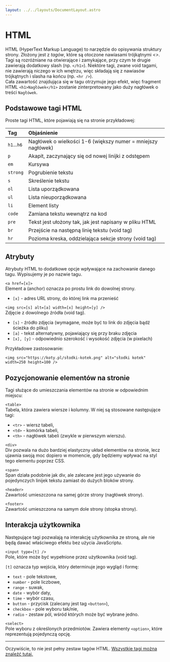 ```yaml
---
layout: ../../layouts/DocumentLayout.astro
---
```


# HTML

HTML (HyperText Markup Language) to narzędzie do opisywania struktury strony. Złożony jest z *tagów*, które są otoczone nawiasami trójkątnymi *<>*.  
Tagi są rozróżniane na otwierające i zamykające, przy czym te drugie zawierają dodatkowy slash (np. `</h1>`). Niektóre tagi, zwane void tagami, nie zawierają niczego w ich wnętrzu, więc składają się z nawiasów trójkątnych i slasha na końcu (np. `<hr />`).  
Cała zawartość znajdująca się w tagu otrzymuje jego efekt, więc fragment HTML `<h1>Nagłówek</h1>` zostanie zinterpretowany jako duży nagłówek o treści `Nagłówek`.

## Podstawowe tagi HTML

Proste tagi HTML, które pojawiają się na stronie przykładowej:

| Tag         | Objaśnienie                                                  |
| :---------- | :----------------------------------------------------------- |
| `h1`...`h6` | Nagłówek o wielkości 1-6 (większy numer = mniejszy nagłówek) |
| `p`         | Akapit, zaczynający się od nowej linijki z odstępem          |
| `em`        | Kursywa                                                      |
| `strong`    | Pogrubienie tekstu                                           |
| `s`         | Skreślenie tekstu                                            |
| `ol`        | Lista uporządkowana                                          |
| `ul`        | Lista nieuporządkowana                                       |
| `li`        | Element listy                                                |
| `code`      | Zamiana tekstu wewnątrz na kod                               |
| `pre`       | Tekst jest ułożony tak, jak jest napisany w pliku HTML       |
| `br`        | Przejście na następną linię tekstu (void tag)                |
| `hr`        | Pozioma kreska, oddzielająca sekcje strony (void tag)        |

## Atrybuty

Atrybuty HTML to dodatkowe opcje wpływające na zachowanie danego tagu. Wypisujemy je po nazwie tagu.

`<a href=[x]>`  
Element a (anchor) oznacza po prostu link do dowolnej strony.  
- `[x]` - adres URL strony, do której link ma przenieść

`<img src=[s] alt=[a] width=[x] height=[y] />`  
Zdjęcie z dowolnego źródła (void tag).
- `[s]` - źródło zdjęcia (wymagane, może być to link do zdjęcia bądź ścieżka do pliku)
- `[a]` - tekst alternatywny, pojawiający się przy braku zdjęcia
- `[x], [y]` - odpowiednio szerokość i wysokość zdjęcia (w pixelach)

Przykładowe zastosowanie:

`<img src="https://koty.pl/słodki-kotek.png" alt="słodki kotek" width=250 height=100 />`  

## Pozycjonowanie elementów na stronie

Tagi służące do umieszczania elementów na stronie w odpowiednim miejscu:

`<table>`  
Tabela, która zawiera wiersze i kolumny. W niej są stosowane następujące tagi:
- `<tr>` - wiersz tabeli,
- `<td>` - komórka tabeli,
- `<th>` - nagłówek tabeli (zwykle w pierwszym wierszu).

`<div>`  
Div pozwala na dużo bardziej elastyczny układ elementów na stronie, lecz ujawnia swoją moc dopiero w momencie, gdy będziemy wpływać na styl tego elementu poprzez CSS.

`<span>`  
Span działa podobnie jak div, ale zalecane jest jego używanie do pojedynczych linijek tekstu zamiast do dużych bloków strony.

`<header>`  
Zawartość umieszczona na samej górze strony (nagłówek strony).

`<footer>`  
Zawartość umieszczona na samym dole strony (stopka strony).

## Interakcja użytkownika

Następujące tagi pozwalają na interakcję użytkownika ze stroną, ale nie będą dawać właściwego efektu bez użycia JavaScriptu.

`<input type=[t] />`  
Pole, które może być wypełnione przez użytkownika (void tag).

`[t]` oznacza typ wejścia, który determinuje jego wygląd i formę:

- `text` - pole tekstowe,
- `number` - pole liczbowe,
- `range` - suwak,
- `date` - wybór daty,
- `time` - wybór czasu,
- `button` - przycisk (zalecany jest tag `<button>`),
- `checkbox` - pole wyboru tak/nie,
- `radio` - zestaw pól, wśród których może być wybrane jedno.

`<select>`  
Pole wyboru z określonych przedmiotów. Zawiera elementy `<option>`, które reprezentują pojedynczą opcję.

---

Oczywiście, to nie jest pełny zestaw tagów HTML. [Wszystkie tagi można znaleźć tutaj.](https://developer.mozilla.org/en-US/docs/Web/HTML)
